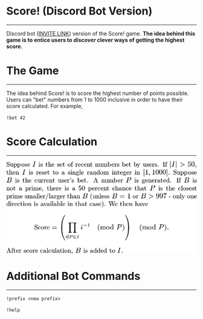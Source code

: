 # Score! (Discord Bot Version)
------
Discord bot ([INVITE LINK](https://discordapp.com/oauth2/authorize/?permissions=1275069569&scope=bot&client_id=718181530945454132)) version of the Score! game. **The idea behind this game is to entice users to *discover* clever ways of getting the highest score.**

# The Game
------
The idea behind Score! is to score the highest number of points possible. Users can "bet" numbers from 1 to 1000 inclusive in order to have their score calculated. For example,
```
!bet 42
```

# Score Calculation
------
![How the score is calculated](https://github.com/chfrn/score-discord-bot/blob/master/help.png?raw=true)

# Additional Bot Commands
------
```
!prefix <new prefix>
```
```
!help
```
